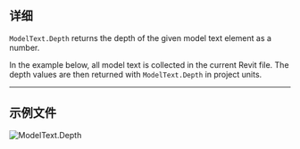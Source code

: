 ## 详细
`ModelText.Depth` returns the depth of the given model text element as a number.

In the example below, all model text is collected in the current Revit file. The depth values are then returned with `ModelText.Depth` in project units.
___
## 示例文件

![ModelText.Depth](./Revit.Elements.ModelText.Depth_img.jpg)

